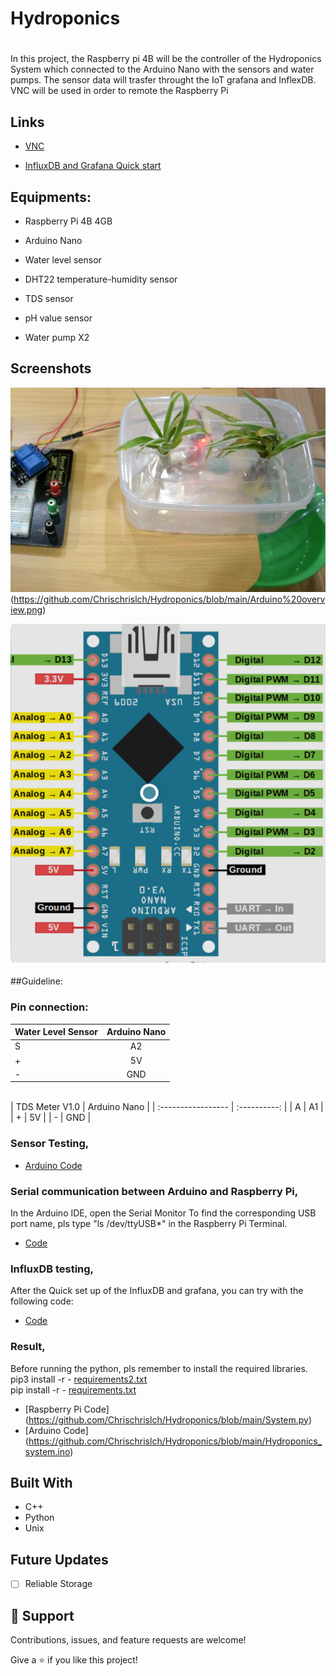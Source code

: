 # Hydroponics

<h1 align="center"><Hydroponics System></h1>
In this project, the Raspberry pi 4B will be the controller of the Hydroponics System which connected to the Arduino Nano with the sensors and water pumps. The sensor data will trasfer throught the IoT grafana and InflexDB. VNC will be used in order to remote the Raspberry Pi

## Links

- [VNC](https://www.realvnc.com/en/connect/download/viewer/)

- [InfluxDB and Grafana Quick start](https://simonhearne.com/2020/pi-influx-grafana/)


## Equipments:

- Raspberry Pi 4B 4GB

- Arduino Nano

- Water level sensor

- DHT22 temperature-humidity sensor
  
- TDS sensor

- pH value sensor
  
- Water pump X2
  
## Screenshots

![Home Page](https://github.com/Chrischrislch/Hydroponics/blob/main/Screenshot%202021-09-07%20at%204.57.31%20PM.png)
(https://github.com/Chrischrislch/Hydroponics/blob/main/Arduino%20overview.png)

![plot](https://github.com/Chrischrislch/Hydroponics/blob/main/Arduino%20overview.png)  

##Guideline:
  
### Pin connection:
  
| Water Level Sensor | Arduino Nano |
| :----------------- | :----------: |
| S                  |   A2   |
| +                  |   5V   |
| -                  |   GND  |

<br>
| TDS Meter V1.0     | Arduino Nano |
| :----------------- | :----------: |
| A                  |   A1   |
| +                  |   5V   |
| -                  |   GND  |




### Sensor Testing,

- [Arduino Code](https://github.com/Chrischrislch/Hydroponics/tree/main/Sensor%20testing)

### Serial communication between Arduino and Raspberry Pi,

In the Arduino IDE, open the Serial Monitor
To find the corresponding USB port name, pls type "ls  /dev/ttyUSB*" in the Raspberry Pi Terminal.

- [Code](https://github.com/Chrischrislch/Hydroponics/tree/main/SerialTest)

### InfluxDB testing,

After the Quick set up of the InfluxDB and grafana, you can try with the following code:  
- [Code](https://github.com/Chrischrislch/Hydroponics/blob/main/DBtest.py)


### Result,

Before running the python, pls remember to install the required libraries. <br>
pip3 install -r - [requirements2.txt](https://github.com/Chrischrislch/Hydroponics/blob/main/requirements2.txt)<br>
pip install -r - [requirements.txt](https://github.com/Chrischrislch/Hydroponics/blob/main/requirements.txt)

- [Raspberry Pi Code] (https://github.com/Chrischrislch/Hydroponics/blob/main/System.py) <br>
- [Arduino Code] (https://github.com/Chrischrislch/Hydroponics/blob/main/Hydroponics_system.ino) <br>


## Built With

- C++
- Python
- Unix

## Future Updates

- [ ] Reliable Storage



## 🤝 Support

Contributions, issues, and feature requests are welcome!

Give a ⭐️ if you like this project!
